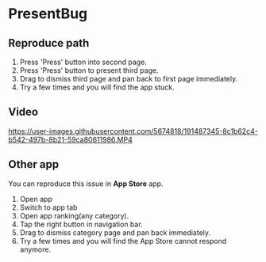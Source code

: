 # PresentBug

## Reproduce path

1. Press 'Press' button into second page.
2. Press 'Press' button to present third page.
3. Drag to dismiss third page and pan back to first page immediately.
4. Try a few times and you will find the app stuck.

## Video



https://user-images.githubusercontent.com/5674818/191487345-8c1b62c4-b542-497b-8b21-59ca80611986.MP4

## Other app

You can reproduce this issue in **App Store** app.

1. Open app
2. Switch to app tab
3. Open app ranking(any category).
4. Tap the right button in navigation bar.
5. Drag to dismiss category page and pan back  immediately.
6. Try a few times and you will find the App Store cannot respond anymore.
